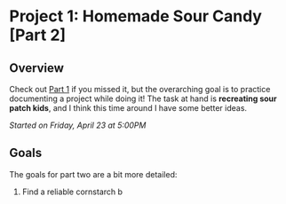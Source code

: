 # Project 1: Homemade Sour Candy [Part 2]

## Overview
Check out [Part 1](https://github.com/briantanabe/project-log/blob/master/projects/sour%20candy/Sour%20Candy%20Part%201.md) if you missed it, but the overarching goal is to practice documenting a project while doing it! The task at hand is **recreating sour patch kids**, and I think this time around I have some better ideas.



*Started on Friday, April 23 at 5:00PM*

## Goals
The goals for part two are a bit more detailed:
1. Find a reliable cornstarch b
<!--stackedit_data:
eyJoaXN0b3J5IjpbNjAzNjExOTQ5XX0=
-->